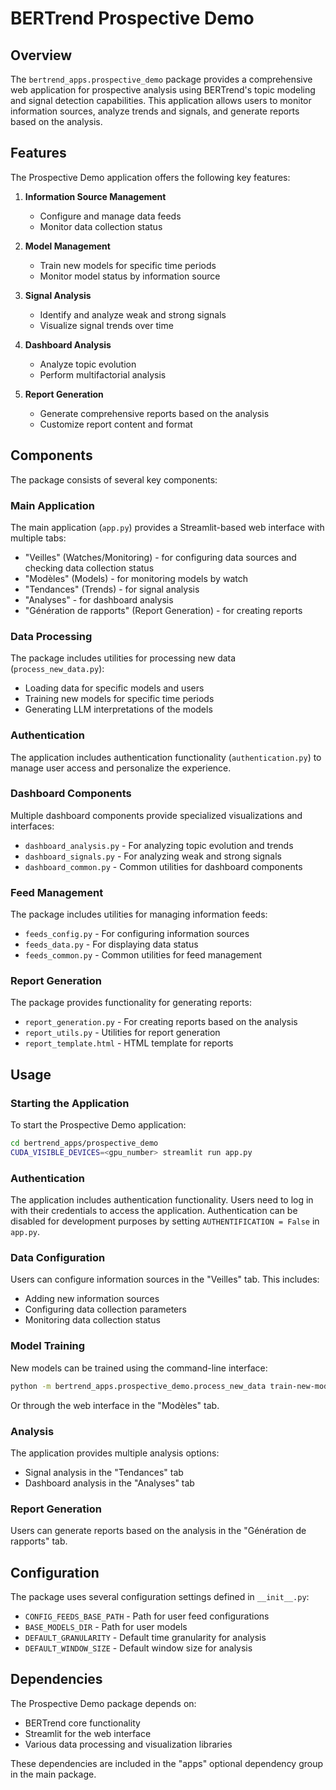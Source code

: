 # BERTrend Prospective Demo

## Overview

The `bertrend_apps.prospective_demo` package provides a comprehensive web application for prospective analysis using BERTrend's topic modeling and signal detection capabilities. This application allows users to monitor information sources, analyze trends and signals, and generate reports based on the analysis.

## Features

The Prospective Demo application offers the following key features:

1. **Information Source Management**
   - Configure and manage data feeds
   - Monitor data collection status

2. **Model Management**
   - Train new models for specific time periods
   - Monitor model status by information source

3. **Signal Analysis**
   - Identify and analyze weak and strong signals
   - Visualize signal trends over time

4. **Dashboard Analysis**
   - Analyze topic evolution
   - Perform multifactorial analysis

5. **Report Generation**
   - Generate comprehensive reports based on the analysis
   - Customize report content and format

## Components

The package consists of several key components:

### Main Application

The main application (`app.py`) provides a Streamlit-based web interface with multiple tabs:
- "Veilles" (Watches/Monitoring) - for configuring data sources and checking data collection status
- "Modèles" (Models) - for monitoring models by watch
- "Tendances" (Trends) - for signal analysis
- "Analyses" - for dashboard analysis
- "Génération de rapports" (Report Generation) - for creating reports

### Data Processing

The package includes utilities for processing new data (`process_new_data.py`):
- Loading data for specific models and users
- Training new models for specific time periods
- Generating LLM interpretations of the models

### Authentication

The application includes authentication functionality (`authentication.py`) to manage user access and personalize the experience.

### Dashboard Components

Multiple dashboard components provide specialized visualizations and interfaces:
- `dashboard_analysis.py` - For analyzing topic evolution and trends
- `dashboard_signals.py` - For analyzing weak and strong signals
- `dashboard_common.py` - Common utilities for dashboard components

### Feed Management

The package includes utilities for managing information feeds:
- `feeds_config.py` - For configuring information sources
- `feeds_data.py` - For displaying data status
- `feeds_common.py` - Common utilities for feed management

### Report Generation

The package provides functionality for generating reports:
- `report_generation.py` - For creating reports based on the analysis
- `report_utils.py` - Utilities for report generation
- `report_template.html` - HTML template for reports

## Usage

### Starting the Application

To start the Prospective Demo application:

```bash
cd bertrend_apps/prospective_demo
CUDA_VISIBLE_DEVICES=<gpu_number> streamlit run app.py
```

### Authentication

The application includes authentication functionality. Users need to log in with their credentials to access the application. Authentication can be disabled for development purposes by setting `AUTHENTIFICATION = False` in `app.py`.

### Data Configuration

Users can configure information sources in the "Veilles" tab. This includes:
- Adding new information sources
- Configuring data collection parameters
- Monitoring data collection status

### Model Training

New models can be trained using the command-line interface:

```bash
python -m bertrend_apps.prospective_demo.process_new_data train-new-model <user_name> <model_id>
```

Or through the web interface in the "Modèles" tab.

### Analysis

The application provides multiple analysis options:
- Signal analysis in the "Tendances" tab
- Dashboard analysis in the "Analyses" tab

### Report Generation

Users can generate reports based on the analysis in the "Génération de rapports" tab.

## Configuration

The package uses several configuration settings defined in `__init__.py`:
- `CONFIG_FEEDS_BASE_PATH` - Path for user feed configurations
- `BASE_MODELS_DIR` - Path for user models
- `DEFAULT_GRANULARITY` - Default time granularity for analysis
- `DEFAULT_WINDOW_SIZE` - Default window size for analysis

## Dependencies

The Prospective Demo package depends on:
- BERTrend core functionality
- Streamlit for the web interface
- Various data processing and visualization libraries

These dependencies are included in the "apps" optional dependency group in the main package.